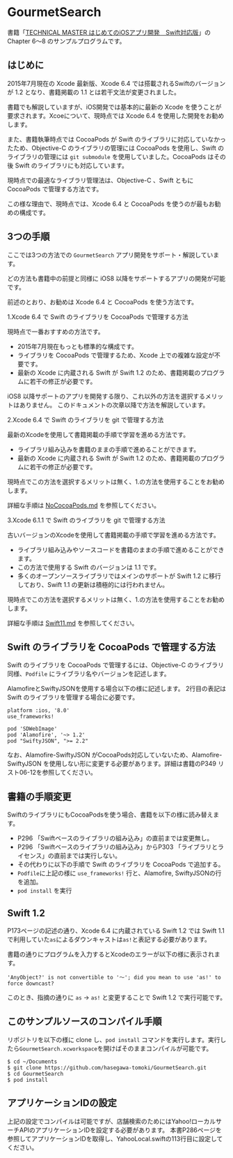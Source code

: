 # GourmetSearch
書籍「[TECHNICAL MASTER はじめてのiOSアプリ開発　Swift対応版](http://www.amazon.co.jp/dp/4798043656)」の Chapter 6〜8 のサンプルプログラムです。

## はじめに

2015年7月現在の Xcode 最新版、Xcode 6.4 では搭載されるSwiftのバージョンが 1.2 となり、書籍掲載の 1.1 とは若干文法が変更されました。

書籍でも解説していますが、iOS開発では基本的に最新の Xcode を使うことが要求されます。Xcoeについて、現時点では Xcode 6.4 を使用した開発をお勧めします。

また、書籍執筆時点では CocoaPods が Swift のライブラリに対応していなかったため、Objective-C のライブラリの管理には CocoaPods を使用し、Swift のライブラリの管理には ``git submodule`` を使用していました。CocoaPods はその後  Swift のライブラリにも対応しています。

現時点での最適なライブラリ管理法は、Objective-C 、Swift ともに CocoaPods で管理する方法です。

この様な理由で、現時点では、Xcode 6.4 と CocoaPods を使うのが最もお勧めの構成です。
 
## 3つの手順

ここでは3つの方法での ``GourmetSearch`` アプリ開発をサポート・解説しています。

どの方法も書籍中の前提と同様に iOS8 以降をサポートするアプリの開発が可能です。

前述のとおり、お勧めは Xcode 6.4 と CocoaPods を使う方法です。 

1.Xcode 6.4 で Swift のライブラリを CocoaPods で管理する方法

現時点で一番おすすめの方法です。

* 2015年7月現在もっとも標準的な構成です。
* ライブラリを CocoaPods で管理するため、Xcode 上での複雑な設定が不要です。
* 最新の Xcode に内蔵される Swift が Swift 1.2 のため、書籍掲載のプログラムに若干の修正が必要です。
 
iOS8 以降サポートのアプリを開発する限り、これ以外の方法を選択するメリットはありません。
このドキュメントの次章以降で方法を解説しています。
 
2.Xcode 6.4 で Swift のライブラリを git で管理する方法

最新のXcodeを使用して書籍掲載の手順で学習を進める方法です。

* ライブラリ組み込みを書籍のままの手順で進めることができます。
* 最新の Xcode に内蔵される Swift が Swift 1.2 のため、書籍掲載のプログラムに若干の修正が必要です。

現時点でこの方法を選択するメリットは無く、1.の方法を使用することをお勧めします。

詳細な手順は [NoCocoaPods.md](https://github.com/hasegawa-tomoki/GourmetSearch/blob/master/NoCocoaPods.md) を参照してください。

3.Xcode 6.1.1 で Swift のライブラリを git で管理する方法

古いバージョンのXcodeを使用して書籍掲載の手順で学習を進める方法です。

* ライブラリ組み込みやソースコードを書籍のままの手順で進めることができます。
* この方法で使用する Swift のバージョンは 1.1 です。
* 多くのオープンソースライブラリではメインのサポートが Swift 1.2 に移行しており、Swift 1.1 の更新は積極的には行われません。

現時点でこの方法を選択するメリットは無く、1.の方法を使用することをお勧めします。

詳細な手順は [Swift11.md](https://github.com/hasegawa-tomoki/GourmetSearch/blob/master/Swift11.md) を参照してください。


## Swift のライブラリを CocoaPods で管理する方法

Swift のライブラリを CocoaPods で管理するには、Objective-C のライブラリ同様、``Podfile`` にライブラリ名やバージョンを記述します。

AlamofireとSwiftyJSONを使用する場合以下の様に記述します。
2行目の表記は Swift のライブラリを管理する場合に必要です。

```
platform :ios, '8.0'
use_frameworks!

pod 'SDWebImage'
pod 'Alamofire', '~> 1.2'
pod "SwiftyJSON", ">= 2.2"
```

なお、Alamofire-SwiftyJSON がCocoaPods対応していないため、Alamofire-SwiftyJSON を使用しない形に変更する必要があります。詳細は書籍のP349 リスト06-12を参照してください。

## 書籍の手順変更

SwiftのライブラリにもCocoaPodsを使う場合、書籍を以下の様に読み替えます。

* P296 「Swiftベースのライブラリの組み込み」の直前までは変更無し。
* P296 「Swiftベースのライブラリの組み込み」からP303 「ライブラリとライセンス」の直前までは実行しない。
* その代わりに以下の手順で Swift のライブラリを CocoaPods で追加する。
* ``Podfile``に上記の様に ``use_frameworks!`` 行と、Alamofire, SwiftyJSONの行を追加。
* ``pod install`` を実行

## Swift 1.2

P173ページの記述の通り、Xcode 6.4 に内蔵されている Swift 1.2 では Swift 1.1 で利用していた``as``によるダウンキャストは``as!``と表記する必要があります。

書籍の通りにプログラムを入力するとXcodeのエラーが以下の様に表示されます。

``'AnyObject?' is not convertible to '〜'; did you mean to use 'as!' to force downcast?``

このとき、指摘の通りに ``as`` → ``as!`` と変更することで Swift 1.2 で実行可能です。

## このサンプルソースのコンパイル手順

リポジトリを以下の様に clone し、``pod install`` コマンドを実行します。実行したら``GourmetSearch.xcworkspace``を開けばそのままコンパイルが可能です。

```
$ cd ~/Documents
$ git clone https://github.com/hasegawa-tomoki/GourmetSearch.git
$ cd GourmetSearch
$ pod install
```

## アプリケーションIDの設定

上記の設定でコンパイルは可能ですが、店舗検索のためにはYahoo!ローカルサーチAPIのアプリケーションIDを設定する必要があります。 本書P286ページを参照してアプリケーションIDを取得し、YahooLocal.swiftの113行目に設定してください。
